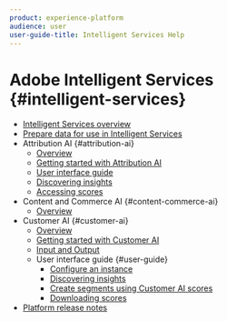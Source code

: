 ```yaml
---
product: experience-platform
audience: user
user-guide-title: Intelligent Services Help
---
```


# Adobe Intelligent Services {#intelligent-services}

* [Intelligent Services overview](home.md)
* [Prepare data for use in Intelligent Services](data-preparation.md)
* Attribution AI {#attribution-ai}
  * [Overview](attribution-ai/overview.md)
  * [Getting started with Attribution AI](attribution-ai/getting-started.md)
  * [User interface guide](attribution-ai/user-guide.md)
  * [Discovering insights](attribution-ai/discover-insights.md)
  * [Accessing scores](attribution-ai/download-scores.md)
* Content and Commerce AI {#content-commerce-ai}
  * [Overview](content-commerce-ai/overview.md)
* Customer AI {#customer-ai}
  * [Overview](customer-ai/overview.md)
  * [Getting started with Customer AI](customer-ai/getting-started.md)
  * [Input and Output](customer-ai/input-output.md)
  * User interface guide {#user-guide}
    * [Configure an instance](customer-ai/user-guide/configure.md)
    * [Discovering insights](customer-ai/user-guide/discover-insights.md)
    * [Create segments using Customer AI scores](customer-ai/user-guide/create-segment.md)
    * [Downloading scores](customer-ai/user-guide/download-scores.md)
* [Platform release notes](https://www.adobe.com/go/platform-release-notes-en)
